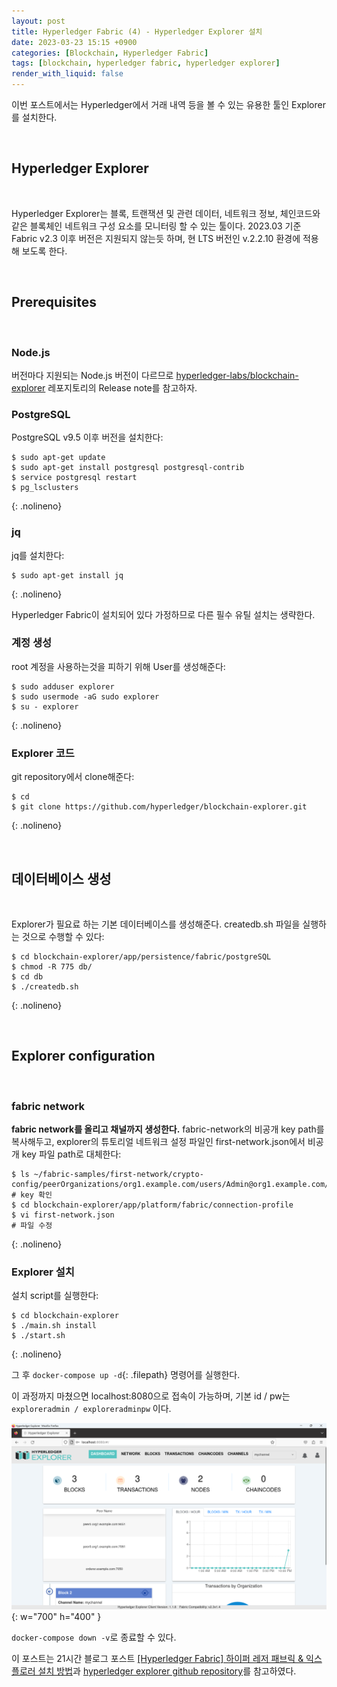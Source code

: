 ```yaml
---
layout: post
title: Hyperledger Fabric (4) - Hyperledger Explorer 설치
date: 2023-03-23 15:15 +0900
categories: [Blockchain, Hyperledger Fabric]
tags: [blockchain, hyperledger fabric, hyperledger explorer]
render_with_liquid: false
---
```


이번 포스트에서는 Hyperledger에서 거래 내역 등을 볼 수 있는 유용한 툴인 Explorer를 설치한다.

<br>

## Hyperledger Explorer

<br>

Hyperledger Explorer는 블록, 트랜잭션 및 관련 데이터, 네트워크 정보, 체인코드와 같은 블록체인 네트워크 구성 요소를 모니터링 할 수 있는 툴이다. 2023.03 기준 Fabric v2.3 이후 버전은 지원되지 않는듯 하며, 현 LTS 버전인 v.2.2.10 환경에 적용해 보도록 한다.

<br>

## Prerequisites

<br>

### Node.js

버전마다 지원되는 Node.js 버전이 다르므로 [hyperledger-labs/blockchain-explorer](https://github.com/hyperledger-labs/blockchain-explorer) 레포지토리의 Release note를 참고하자.

### PostgreSQL

PostgreSQL v9.5 이후 버전을 설치한다:

```terminal
$ sudo apt-get update
$ sudo apt-get install postgresql postgresql-contrib
$ service postgresql restart
$ pg_lsclusters
```

{: .nolineno}

### jq

jq를 설치한다:

```terminal
$ sudo apt-get install jq
```

{: .nolineno}

Hyperledger Fabric이 설치되어 있다 가정하므로 다른 필수 유틸 설치는 생략한다.

### 계정 생성

root 계정을 사용하는것을 피하기 위해 User를 생성해준다:

```terminal
$ sudo adduser explorer
$ sudo usermode -aG sudo explorer
$ su - explorer
```

{: .nolineno}

### Explorer 코드

git repository에서 clone해준다:

```terminal
$ cd
$ git clone https://github.com/hyperledger/blockchain-explorer.git
```

{: .nolineno}

<br>

## 데이터베이스 생성

<br>

Explorer가 필요료 하는 기본 데이터베이스를 생성해준다. createdb.sh 파일을 실행하는 것으로 수행할 수 있다:

```terminal
$ cd blockchain-explorer/app/persistence/fabric/postgreSQL
$ chmod -R 775 db/
$ cd db
$ ./createdb.sh
```

{: .nolineno}

<br>

## Explorer configuration

<br>

### fabric network

**fabric network를 올리고 채널까지 생성한다.** fabric-network의 비공개 key path를 복사해두고, explorer의 튜토리얼 네트워크 설정 파일인 first-network.json에서 비공개 key 파일 path로 대체한다:

```terminal
$ ls ~/fabric-samples/first-network/crypto-config/peerOrganizations/org1.example.com/users/Admin@org1.example.com/msp/keystore/
# key 확인
$ cd blockchain-explorer/app/platform/fabric/connection-profile
$ vi first-network.json
# 파일 수정
```

{: .nolineno}

### Explorer 설치

설치 script를 실행한다:

```terminal
$ cd blockchain-explorer
$ ./main.sh install
$ ./start.sh
```

{: .nolineno}

그 후 `docker-compose up -d`{: .filepath} 명령어를 실행한다.

이 과정까지 마쳤으면 localhost:8080으로 접속이 가능하며, 기본 id / pw는 `exploreradmin / exploreradminpw` 이다.

![Desktop View](/assets/img/posts/hyperledger_explorer.png){: w="700" h="400" }

`docker-compose down -v`로 종료할 수 있다.

이 포스트는 21시간 블로그 포스트 [\[Hyperledger Fabric\] 하이퍼 레저 패브릭 & 익스플로러 설치 방법](https://tmjb.tistory.com/15)과 [hyperledger explorer github repository](https://github.com/hyperledger-labs/blockchain-explorer)를 참고하였다.

